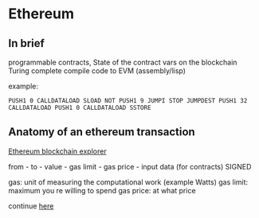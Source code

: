 # Ethereum

## In brief

programmable contracts, State of the contract vars on the blockchain
Turing complete
compile code to EVM (assembly/lisp)

example:

```evmcode
PUSH1 0 CALLDATALOAD SLOAD NOT PUSH1 9 JUMPI STOP JUMPDEST PUSH1 32 CALLDATALOAD PUSH1 0 CALLDATALOAD SSTORE
```

## Anatomy of an ethereum transaction

[Ethereum blockchain explorer](https://etherscan.io/)

from - to - value - gas limit - gas price - input data (for contracts)
SIGNED

gas: unit of measuring the computational work (example Watts)
gas limit: maximum you re willing to spend
gas price: at what price

continue [here](https://github.com/vincentserpoul/prez-ethereum-dev/blob/master/04_solidity/README.md)